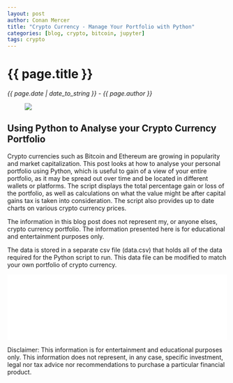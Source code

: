 ```yaml
---
layout: post
author: Conan Mercer
title: "Crypto Currency - Manage Your Portfolio with Python"
categories: [blog, crypto, bitcoin, jupyter]
tags: crypto
---
```


<script src="https://polyfill.io/v3/polyfill.min.js?features=es6"></script>
<script id="MathJax-script" async
          src="https://cdn.jsdelivr.net/npm/mathjax@3/es5/tex-mml-chtml.js">
</script>
<script>
  function resizeIframe(obj) {
    obj.style.height = obj.contentWindow.document.documentElement.scrollHeight + 'px';
  }
</script>

<div class="post-paragraph">
  <h1>{{ page.title }}</h1>
  <p><i>{{ page.date | date_to_string }} - {{ page.author }}</i></p>

  <figure>
  <img src="{{site.baseurl}}/assets/minified/images/stock/crypto.jpg">
  </figure>

<h2>Using Python to Analyse your Crypto Currency Portfolio</h2>

<p>
Crypto currencies such as Bitcoin and Ethereum are growing in popularity and market capitalization. This post looks at how to analyse your personal portfolio using Python, which is useful to gain of a view of your entire portfolio, as it may be spread out over time and be located in different wallets or platforms. The script displays the total percentage gain or loss of the portfolio, as well as calculations on what the value might be after capital gains tax is taken into consideration. The script also provides up to date charts on various crypto currency prices.
</p>

<p>
The information in this blog post does not represent my, or anyone elses, crypto currency portfolio. The information presented here is for educational and entertainment purposes only.
</p>

<p>
The data is stored in a separate csv file (data.csv) that holds all of the data required for the Python script to run. This data file can be modified to match your own portfolio of crypto currency.
</p>

<div class="post-paragraph">

<iframe src="{{site.baseurl}}/assets/html/Crypto_Analysis.html" width="100%" scrolling="no" frameBorder="0" onload="resizeIframe(this)"></iframe>

</div>

Disclaimer: This information is for entertainment and educational purposes only. This information does not represent, in any case, specific investment, legal nor tax advice nor recommendations to purchase a particular financial product.
